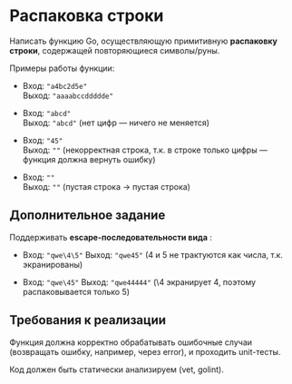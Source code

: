 # Распаковка строки
Написать функцию Go, осуществляющую примитивную **распаковку строки**, содержащей повторяющиеся символы/руны.

Примеры работы функции:

-   Вход: `"a4bc2d5e"` <br>
    Выход: `"aaaabccddddde"`

-   Вход: `"abcd"` <br>
    Выход: `"abcd"` (нет цифр — ничего не меняется)

-   Вход: `"45"` <br>
    Выход: `""` (некорректная строка, т.к. в строке только цифры — функция должна вернуть ошибку)

-   Вход: `""` <br>
    Выход: `""` (пустая строка -> пустая строка)

## Дополнительное задание
Поддерживать **escape-последовательности вида** \:

-   Вход: `"qwe\4\5"`
    Выход: `"qwe45"` (4 и 5 не трактуются как числа, т.к. экранированы)

-   Вход: `"qwe\45"`
    Выход: `"qwe44444"` (\4 экранирует 4, поэтому распаковывается только 5)

## Требования к реализации
Функция должна корректно обрабатывать ошибочные случаи (возвращать ошибку, например, через error), и проходить unit-тесты.

Код должен быть статически анализируем (vet, golint).